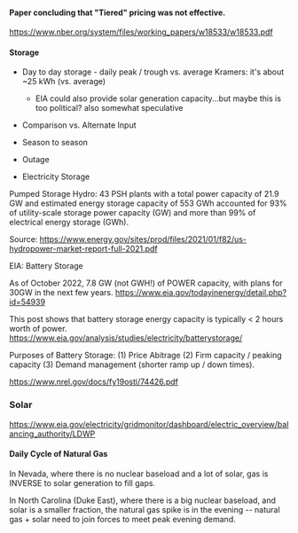 #### Paper concluding that "Tiered" pricing was not effective. 

https://www.nber.org/system/files/working_papers/w18533/w18533.pdf


#### Storage

- Day to day storage - daily peak / trough vs. average 
    Kramers: it's about ~25 kWh (vs. average)
    - EIA could also provide solar generation capacity...but maybe this is too political? also somewhat speculative
 
- Comparison vs. Alternate Input
 
- Season to season
- Outage

- Electricity Storage

Pumped Storage Hydro: 43 PSH plants with a total power capacity of 21.9 GW and estimated energy storage capacity of 553 GWh accounted for 93% of utility-scale storage power capacity (GW) and more than 99% of electrical energy storage (GWh).

Source: https://www.energy.gov/sites/prod/files/2021/01/f82/us-hydropower-market-report-full-2021.pdf

EIA: Battery Storage

As of October 2022, 7.8 GW (not GWH!) of POWER capacity, with plans for 30GW in the next few years. 
https://www.eia.gov/todayinenergy/detail.php?id=54939

This post shows that battery storage energy capacity is typically < 2 hours worth of power. 
https://www.eia.gov/analysis/studies/electricity/batterystorage/

Purposes of Battery Storage: 
(1) Price Abitrage
(2) Firm capacity / peaking capacity
(3) Demand management (shorter ramp up / down times). 

https://www.nrel.gov/docs/fy19osti/74426.pdf



### Solar
https://www.eia.gov/electricity/gridmonitor/dashboard/electric_overview/balancing_authority/LDWP


#### Daily Cycle of Natural Gas

In Nevada, where there is no nuclear baseload and a lot of solar, gas is INVERSE to solar generation to fill gaps. 

In North Carolina (Duke East), where there is a big nuclear baseload, and solar is a smaller fraction, the natural gas spike is in the evening -- 
natural gas + solar need to join forces to meet peak evening demand.   

